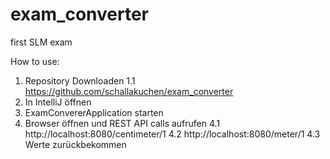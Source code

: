 # exam_converter
first SLM exam

How to use:
1. Repository Downloaden
1.1 https://github.com/schallakuchen/exam_converter
2. In IntelliJ öffnen
3. ExamConvererApplication starten
4. Browser öffnen und REST API calls aufrufen
4.1 http://localhost:8080/centimeter/1
4.2 http://localhost:8080/meter/1
4.3 Werte zurückbekommen
